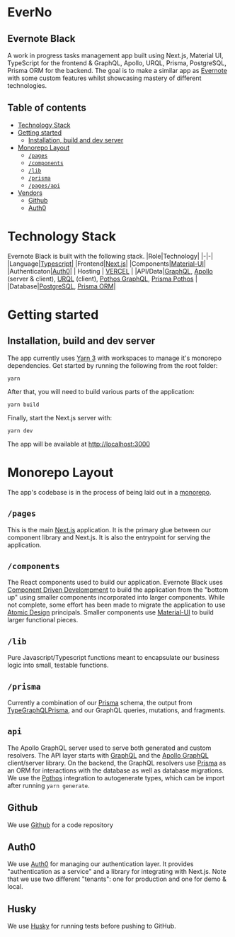 # EverNo <!-- omit in toc -->

## Evernote Black <!-- omit in toc -->
A work in progress tasks management app built using Next.js, Material UI, TypeScript for the frontend & GraphQL, Apollo, URQL, Prisma, PostgreSQL, Prisma ORM for the backend. The goal is to make a similar app as [Evernote](https://evernote.com/) with some custom features whilst showcasing mastery of different technologies.

## Table of contents <!-- omit in toc -->
- [Technology Stack](#technology-stack)
- [Getting started](#getting-started)
  - [Installation, build and dev server](#installation-build-and-dev-server)
- [Monorepo Layout](#monorepo-layout)
  - [`/pages`](#pages)
  - [`/components`](#components)
  - [`/lib`](#lib)
  - [`/prisma`](prisma)
  - [`/pages/api`](#api)
- [Vendors](#vendors)
  - [Github](#github)
  - [Auth0](#auth0)

# Technology Stack

Evernote Black is built with the following stack.
|Role|Technology|
|-|-|
|Language|[Typescript]()|
|Frontend|[Next.js](https://nextjs.org)|
|Components|[Material-UI](https://material-ui.com/)|
|Authenticaton|[Auth0](https://auth0.com)| 
| Hosting | [VERCEL](https://vercel.com) |
|API/Data|[GraphQL](https://graphql.org/), [Apollo](https://www.apollographql.com/) (server & client), [URQL](https://formidable.com/open-source/urql/) (client), [Pothos GraphQL](https://pothos-graphql.dev/), [Prisma Pothos](https://pothos-graphql.dev/docs/plugins/prisma) |
|Database|[PostgreSQL](https://www.postgresql.org/), [Prisma ORM](https://www.prisma.io/)|

# Getting started

## Installation, build and dev server

The app currently uses [Yarn 3](https://yarnpkg.com) with workspaces to manage it's monorepo dependencies. Get started by running the following from the root folder: 

```
yarn
```

After that, you will need to build various parts of the application:
```
yarn build
```

Finally, start the Next.js server with:

```
yarn dev
```

The app will be available at [http://localhost:3000](http://localhost:3000)


# Monorepo Layout

The app's codebase is in the process of being laid out in a [monorepo](https://en.wikipedia.org/wiki/Monorepo).

## `/pages`

This is the main [Next.js](https://nextjs.org) application. It is the primary glue between our component library and Next.js. It is also the entrypoint for serving the application.

## `/components`

The React components used to build our application. Evernote Black uses [Component Driven Develompment](https://www.componentdriven.org/) to build the application from the "bottom up" using smaller components incorporated into larger components. While not complete, some effort has been made to migrate the application to use [Atomic Design](https://bradfrost.com/blog/post/atomic-web-design/) principals. Smaller components use [Material-UI](https://material-ui.com/) to build larger functional pieces. 

## `/lib`

Pure Javascript/Typescript functions meant to encapsulate our business logic into small, testable functions.

## `/prisma`

Currently a combination of our [Prisma](https://www.prisma.io/) schema, the output from [TypeGraphQLPrisma](https://prisma.typegraphql.com), and our GraphQL queries, mutations, and fragments.

## `api`

The Apollo GraphQL server used to serve both generated and custom resolvers. The API layer starts with [GraphQL](https://graphql.org/) and the [Apollo GraphQL](https://www.apollographql.com/) client/server library. On the backend, the GraphQL resolvers use [Prisma](https://www.prisma.io/) as an ORM for interactions with the database as well as database migrations. We use the [Pothos](https://pothos-graphql.dev/) integration to autogenerate types, which can be import after running `yarn generate`.

## Github

We use [Github](https://github.com) for a code repository

## Auth0

We use [Auth0](https://auth0.com/) for managing our authentication layer. It provides "authentication as a service" and a library for integrating with Next.js. Note that we use two different "tenants": one for production and one for demo & local.

## Husky

We use [Husky](https://typicode.github.io/husky/#/) for running tests before pushing to GitHub.
